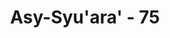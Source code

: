 ---
title: "Asy-Syu'ara' - 75"
no: 75
arabic_no: ٧٥
ayah: قَالَ اَفَرَءَيْتُمْ مَّا كُنْتُمْ تَعْبُدُوْنَ ۙ 
translation: "Dia (Ibrahim) berkata, “Apakah kamu memperhatikan apa yang kamu sembah,"
tafsir: "Jawaban tersebut tidak memuaskan beliau. Perbuatan-perbuatan taklid yang tidak ada dasarnya itu harus diberantas. Cara membasminya dengan jalan menyadarkan pikiran mereka akan kekeliruan mereka dan nenek moyangnya. Ibrahim mengingatkan apakah hal itu tidak pernah terpikirkan dan tidak pernah terlintas dalam ingatan untuk menganalisa dan merenungkan perbuatan yang hanya semata-mata mencontoh itu."
---